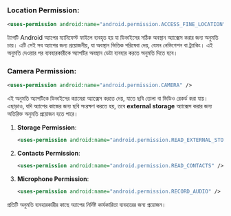 ### Location Permission:
```xml
<uses-permission android:name="android.permission.ACCESS_FINE_LOCATION" />
``` 
ট্যাগটি Android অ্যাপের ম্যানিফেস্ট ফাইলে ব্যবহৃত হয় যা ডিভাইসের সঠিক অবস্থান অ্যাক্সেস করার জন্য অনুমতি চায়।
এটি সেই সব অ্যাপের জন্য প্রয়োজনীয়, যা অবস্থান ভিত্তিক পরিষেবা দেয়, যেমন নেভিগেশন বা ট্র্যাকিং।
এই অনুমতি দেওয়ার পর ব্যবহারকারীকে অ্যাপটির অবস্থান ডেটা ব্যবহার করতে অনুমতি দিতে হবে।
### Camera Permission:

```xml
<uses-permission android:name="android.permission.CAMERA" />
```

এই অনুমতি অ্যাপটিকে ডিভাইসের ক্যামেরা অ্যাক্সেস করতে দেয়, যাতে ছবি তোলা বা ভিডিও রেকর্ড করা যায়। এছাড়াও, যদি অ্যাপের কাজের জন্য ছবি সংরক্ষণ করতে হয়, তবে **external storage** অ্যাক্সেস করার জন্য অতিরিক্ত অনুমতি প্রয়োজন হতে পারে।



1. **Storage Permission**:
   ```xml
   <uses-permission android:name="android.permission.READ_EXTERNAL_STORAGE" />
   ```

2. **Contacts Permission**:
   ```xml
   <uses-permission android:name="android.permission.READ_CONTACTS" />
   ```

3. **Microphone Permission**:
   ```xml
   <uses-permission android:name="android.permission.RECORD_AUDIO" />
   ```

প্রতিটি অনুমতি ব্যবহারকারীর কাছে অ্যাপের নির্দিষ্ট কার্যকারিতা ব্যবহারের জন্য প্রয়োজন।
